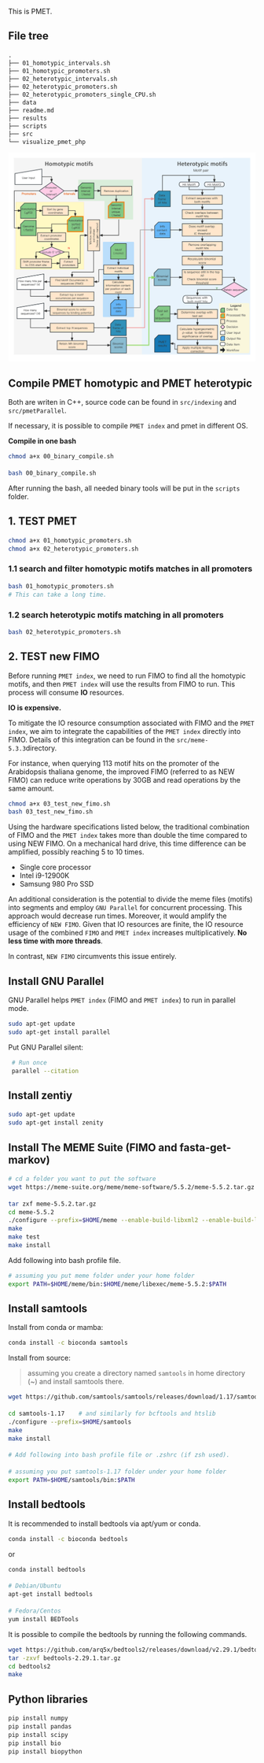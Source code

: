 This is PMET.

## File tree

```shell
.
├── 01_homotypic_intervals.sh
├── 01_homotypic_promoters.sh
├── 02_heterotypic_intervals.sh
├── 02_heterotypic_promoters.sh
├── 02_heterotypic_promoters_single_CPU.sh
├── data
├── readme.md
├── results
├── scripts
├── src
└── visualize_pmet_php
```

![](https://raw.githubusercontent.com/duocang/images/master/PicGo/202307202339573.png)

## Compile PMET homotypic and PMET heterotypic

Both are writen in C++, source code can be found in `src/indexing` and `src/pmetParallel`.

If necessary, it is possible to compile `PMET index` and pmet in different OS.

**Compile in one bash**

```bash
chmod a+x 00_binary_compile.sh

bash 00_binary_compile.sh
```



After running the bash, all needed binary tools will be put in the `scripts` folder.

## 1. TEST PMET

```bash
chmod a+x 01_homotypic_promoters.sh
chmod a+x 02_heterotypic_promoters.sh
```

### 1.1 search and filter homotypic motifs matches in all promoters

```bash
bash 01_homotypic_promoters.sh
# This can take a long time.
```

### 1.2 search heterotypic motifs matching in all promoters

```bash
bash 02_heterotypic_promoters.sh
```


## 2. TEST new FIMO

Before running `PMET index`, we need to run FIMO to find all the homotypic motifs, and then `PMET index` will use the results from FIMO to run. This process will consume **IO** resources.

**IO is expensive.**

To mitigate the IO resource consumption associated with FIMO and the `PMET index`, we aim to integrate the capabilities of the `PMET index` directly into FIMO. Details of this integration can be found in the `src/meme-5.3.3`directory.

For instance, when querying 113 motif hits on the promoter of the Arabidopsis thaliana genome, the improved FIMO (referred to as NEW FIMO) can reduce write operations by 30GB and read operations by the same amount.

```bash
chmod a+x 03_test_new_fimo.sh
bash 03_test_new_fimo.sh
```

Using the hardware specifications listed below, the traditional combination of FIMO and the `PMET index` takes more than double the time compared to using NEW FIMO. On a mechanical hard drive, this time difference can be amplified, possibly reaching 5 to 10 times.

- Single core processor
- Intel i9-12900K
- Samsung 980 Pro SSD

An additional consideration is the potential to divide the meme files (motifs) into segments and employ `GNU Parallel` for concurrent processing. This approach would decrease run times. Moreover, it would amplify the efficiency of  `NEW FIMO`. Given that IO resources are finite, the IO resource usage of the combined `FIMO` and `PMET index` increases multiplicatively. **No less time with more threads**.

In contrast, `NEW FIMO` circumvents this issue entirely.


## Install GNU Parallel

GNU Parallel helps `PMET index` (FIMO and `PMET index`) to run in parallel mode.

```bash
sudo apt-get update
sudo apt-get install parallel
```

Put GNU Parallel silent:

```bash
 # Run once
 parallel --citation
```

## Install zentiy

```bash
sudo apt-get update
sudo apt-get install zenity
```

## Install The MEME Suite (FIMO and fasta-get-markov)

```bash
# cd a folder you want to put the software
wget https://meme-suite.org/meme/meme-software/5.5.2/meme-5.5.2.tar.gz

tar zxf meme-5.5.2.tar.gz
cd meme-5.5.2
./configure --prefix=$HOME/meme --enable-build-libxml2 --enable-build-libxslt
make
make test
make install
```

Add following into bash profile file.

```bash
# assuming you put meme folder under your home folder
export PATH=$HOME/meme/bin:$HOME/meme/libexec/meme-5.5.2:$PATH
```

## Install samtools

Install from conda or mamba:

```bash
conda install -c bioconda samtools
```

Install from source:

> assuming you create a directory named `samtools` in home directory (~) and install samtools there.

```bash
wget https://github.com/samtools/samtools/releases/download/1.17/samtools-1.17.tar.bz2

cd samtools-1.17    # and similarly for bcftools and htslib
./configure --prefix=$HOME/samtools
make
make install

# Add following into bash profile file or .zshrc (if zsh used).

# assuming you put samtools-1.17 folder under your home folder
export PATH=$HOME/samtools/bin:$PATH
```

## Install bedtools

It is recommended to install bedtools via apt/yum or conda.

```bash
conda install -c bioconda bedtools
```

or

```bash
conda install bedtools

# Debian/Ubuntu
apt-get install bedtools

# Fedora/Centos
yum install BEDTools
```

It is possible to compile the bedtools by running the following commands.

```bash
wget https://github.com/arq5x/bedtools2/releases/download/v2.29.1/bedtools-2.29.1.tar.gz
tar -zxvf bedtools-2.29.1.tar.gz
cd bedtools2
make
```

## Python libraries

```bash
pip install numpy
pip install pandas
pip install scipy
pip install bio
pip install biopython
```